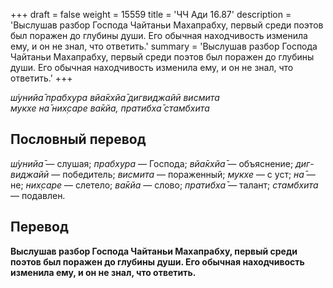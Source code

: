 +++
draft = false
weight = 15559
title = 'ЧЧ Ади 16.87'
description = 'Выслушав разбор Господа Чайтаньи Махапрабху, первый среди поэтов был поражен до глубины души. Его обычная находчивость изменила ему, и он не знал, что ответить.'
summary = 'Выслушав разбор Господа Чайтаньи Махапрабху, первый среди поэтов был поражен до глубины души. Его обычная находчивость изменила ему, и он не знал, что ответить.'
+++

_ш́унийа̄ прабхура вйа̄кхйа̄ дигвиджайӣ висмита  
мукхе на̄ них̣саре ва̄кйа, пратибха̄ стамбхита_

## Пословный перевод

_ш́унийа̄_ — слушая; _прабхура_ — Господа; _вйа̄кхйа̄_ — объяснение; _диг_\-_виджайӣ_ — победитель; _висмита_ — пораженный; _мукхе_ — с уст; _на̄_ — не; _них̣саре_ — слетело; _ва̄кйа_ — слово; _пратибха̄_ — талант; _стамбхита_ — подавлен.

## Перевод

**Выслушав разбор Господа Чайтаньи Махапрабху, первый среди поэтов был поражен до глубины души. Его обычная находчивость изменила ему, и он не знал, что ответить.**
